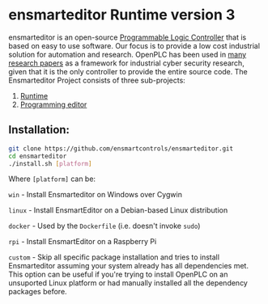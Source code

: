# ensmarteditor Runtime version 3


ensmarteditor is an open-source [Programmable Logic Controller](https://en.wikipedia.org/wiki/Programmable_logic_controller) that is based on easy to use software. Our focus is to provide a low cost industrial solution for automation and research. OpenPLC has been used in [many research papers](https://scholar.google.com/scholar?as_ylo=2014&q=openplc&hl=en&as_sdt=0,1) as a framework for industrial cyber security research, given that it is the only controller to provide the entire source code.
The Ensmarteditor Project consists of three sub-projects:
1. [Runtime](https://github.com/ensmartcontrols/ensmarteditor)
2. [Programming editor](http://www.openplcproject.com/plcopen-editor)


## Installation:
```bash
git clone https://github.com/ensmartcontrols/ensmarteditor.git
cd ensmarteditor
./install.sh [platform]
```

Where `[platform]` can be:

`win` - Install Ensmarteditor on Windows over Cygwin

`linux` - Install EnsmartEditor on a Debian-based Linux distribution

`docker` - Used by the `Dockerfile` (i.e. doesn't invoke `sudo`)

`rpi` - Install EnsmartEditor on a Raspberry Pi

`custom` - Skip all specific package installation and tries to install Ensmarteditor assuming your system already has all dependencies met. This option can be useful if you're trying to install OpenPLC on an unsuported Linux platform or had manually installed all the dependency packages before.


